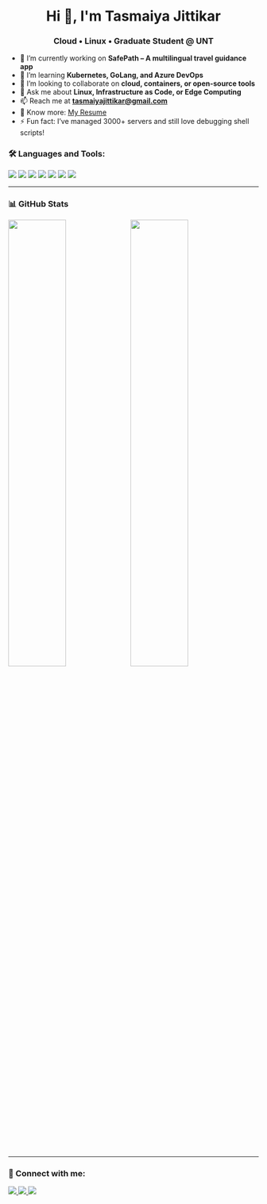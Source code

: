 <h1 align="center">Hi 👋, I'm Tasmaiya Jittikar</h1>
<h3 align="center">Cloud • Linux • Graduate Student @ UNT</h3>

- 🔭 I’m currently working on **SafePath – A multilingual travel guidance app**
- 🌱 I’m learning **Kubernetes, GoLang, and Azure DevOps**
- 👯 I’m looking to collaborate on **cloud, containers, or open-source tools**
- 💬 Ask me about **Linux, Infrastructure as Code, or Edge Computing**
- 📫 Reach me at **tasmaiyajittikar@gmail.com**
- 📄 Know more: [My Resume](assets/Tasmaiya_Tamboli_Resume.pdf)
- ⚡ Fun fact: I’ve managed 3000+ servers and still love debugging shell scripts!

### 🛠️ Languages and Tools:

<p align="left">
  <img src="https://img.shields.io/badge/-Python-05122A?style=flat&logo=python" />
  <img src="https://img.shields.io/badge/-AWS-232F3E?style=flat&logo=amazon-aws" />
  <img src="https://img.shields.io/badge/-Linux-FCC624?style=flat&logo=linux" />
  <img src="https://img.shields.io/badge/-Docker-2496ED?style=flat&logo=docker" />
  <img src="https://img.shields.io/badge/-Terraform-623CE4?style=flat&logo=terraform" />
  <img src="https://img.shields.io/badge/-MySQL-4479A1?style=flat&logo=mysql" />
  <img src="https://img.shields.io/badge/-React-20232A?style=flat&logo=react" />
</p>

---

### 📊 GitHub Stats

<p align="left">
  <img src="https://github-readme-stats.vercel.app/api?username=tasmaiyajittikar&show_icons=true&theme=radical" width="48%" />
  <img src="https://github-readme-streak-stats.herokuapp.com?user=tasmaiyajittikar&theme=radical" width="48%" />
</p>

---

### 🔗 Connect with me:

<p align="left">
  <a href="https://www.linkedin.com/in/tasmaiya-tamboli" target="_blank"> <img src="https://img.shields.io/badge/-LinkedIn-0077B5?style=flat&logo=linkedin" /> </a>
  <a href="mailto:tasmaiyajittikar@gmail.com"> <img src="https://img.shields.io/badge/-Gmail-D14836?style=flat&logo=gmail&logoColor=white" /> </a>
  <a href="https://github.com/tasmaiyajittikar"> <img src="https://img.shields.io/badge/-GitHub-181717?style=flat&logo=github" /> </a>
</p>

